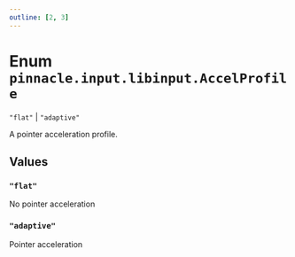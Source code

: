```yaml
---
outline: [2, 3]
---
```


# Enum `pinnacle.input.libinput.AccelProfile`
<Badge type="tip" text="key" />

`"flat"` | `"adaptive"`

A pointer acceleration profile.

## Values

### `"flat"`

No pointer acceleration

### `"adaptive"`

Pointer acceleration

